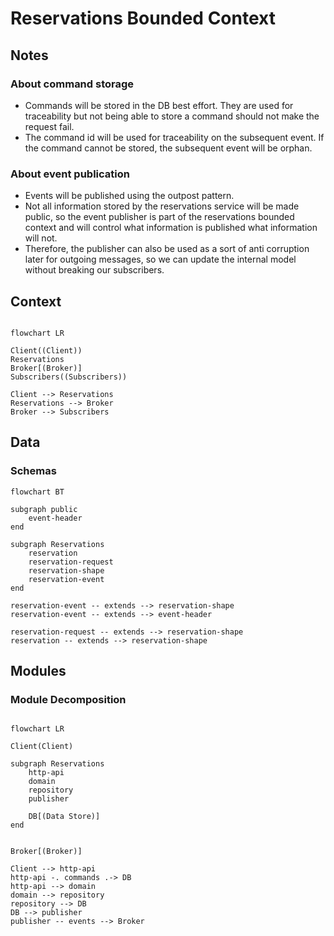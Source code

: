 # Reservations Bounded Context

## Notes

### About command storage

- Commands will be stored in the DB best effort. They are used for traceability but not being able to store a command should not make the request fail.
- The command id will be used for traceability on the subsequent event. If the command cannot be stored, the subsequent event will be orphan.

### About event publication

- Events will be published using the outpost pattern.
- Not all information stored by the reservations service will be made public, so the event publisher is part of the reservations bounded context and will control what information is published what information will not.
- Therefore, the publisher can also be used as a sort of anti corruption later for outgoing messages, so we can update the internal model without breaking our subscribers.

## Context

```mermaid

flowchart LR

Client((Client))
Reservations
Broker[(Broker)]
Subscribers((Subscribers))

Client --> Reservations
Reservations --> Broker
Broker --> Subscribers
```

## Data

### Schemas

```mermaid
flowchart BT

subgraph public
    event-header
end

subgraph Reservations
    reservation
    reservation-request
    reservation-shape
    reservation-event
end

reservation-event -- extends --> reservation-shape
reservation-event -- extends --> event-header

reservation-request -- extends --> reservation-shape
reservation -- extends --> reservation-shape

```

## Modules

### Module Decomposition

```mermaid

flowchart LR

Client(Client)

subgraph Reservations
    http-api
    domain
    repository
    publisher

    DB[(Data Store)]
end


Broker[(Broker)]

Client --> http-api
http-api -. commands .-> DB
http-api --> domain
domain --> repository
repository --> DB
DB --> publisher
publisher -- events --> Broker
```
